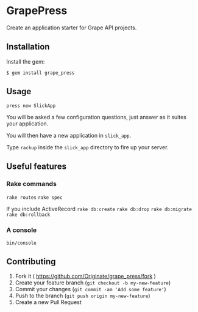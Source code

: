 # GrapePress

Create an application starter for Grape API projects.

## Installation

Install the gem:

    $ gem install grape_press

## Usage

`press new SlickApp`

You will be asked a few configuration questions, just answer as it suites your application.

You will then have a new application in `slick_app`.

Type `rackup` inside the `slick_app` directory to fire up your server.

## Useful features

### Rake commands

`rake routes`
`rake spec`

If you include ActiveRecord
`rake db:create`
`rake db:drop`
`rake db:migrate`
`rake db:rollback`

### A console

`bin/console`

## Contributing

1. Fork it ( https://github.com/Originate/grape_press/fork )
2. Create your feature branch (`git checkout -b my-new-feature`)
3. Commit your changes (`git commit -am 'Add some feature'`)
4. Push to the branch (`git push origin my-new-feature`)
5. Create a new Pull Request
